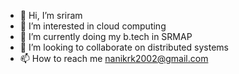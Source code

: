 - 👋 Hi, I’m sriram
- 👀 I’m interested in cloud computing
- 🌱 I’m currently doing my b.tech in SRMAP
- 💞️ I’m looking to collaborate on distributed systems
- 📫 How to reach me nanikrk2002@gmail.com

<!---
sriram02-02/sriram02-02 is a ✨ special ✨ repository because its `README.md` (this file) appears on your GitHub profile.
You can click the Preview link to take a look at your changes.
--->
